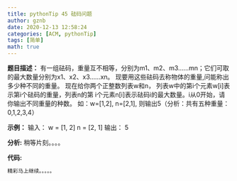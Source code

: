 ```yaml
---
title: pythonTip 45 砝码问题
author: gznb
date: 2020-12-13 12:58:24
categories: [ACM, pythonTip]
tags: [简单]
math: true
---
```


**题目描述：**
有一组砝码，重量互不相等，分别为m1、m2、m3……mn；它们可取的最大数量分别为x1、x2、x3……xn。 
现要用这些砝码去称物体的重量,问能称出多少种不同的重量。 
现在给你两个正整数列表w和n， 列表w中的第i个元素w[i]表示第i个砝码的重量，列表n的第
i个元素n[i]表示砝码i的最大数量。i从0开始，请你输出不同重量的种数。
如：w=[1,2], n=[2,1], 则输出5（分析：共有五种重量：0,1,2,3,4）

**示例：**
输入：
w = [1, 2]
n = [2, 1]
输出：
5


**分析:**
稍等片刻。。。。

**代码:**
```python
精彩马上继续。。。。。
```

